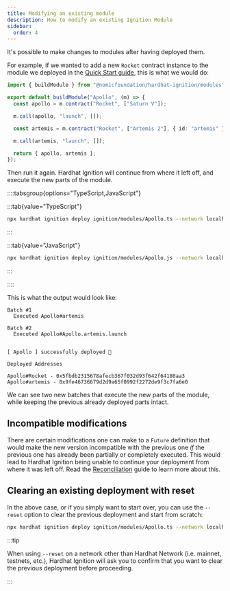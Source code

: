 ```yaml
---
title: Modifying an existing module
description: How to modify an existing Ignition Module
sidebar:
  order: 4
---
```


It's possible to make changes to modules after having deployed them.

For example, if we wanted to add a new `Rocket` contract instance to the module we deployed in the [Quick Start guide](../getting-started/index.md#quick-start), this is what we would do:

```typescript
import { buildModule } from "@nomicfoundation/hardhat-ignition/modules";

export default buildModule("Apollo", (m) => {
  const apollo = m.contract("Rocket", ["Saturn V"]);

  m.call(apollo, "launch", []);

  const artemis = m.contract("Rocket", ["Artemis 2"], { id: "artemis" });

  m.call(artemis, "launch", []);

  return { apollo, artemis };
});
```

Then run it again. Hardhat Ignition will continue from where it left off, and execute the new parts of the module.

::::tabsgroup{options="TypeScript,JavaScript"}

:::tab{value="TypeScript"}

```sh
npx hardhat ignition deploy ignition/modules/Apollo.ts --network localhost
```

:::

:::tab{value="JavaScript"}

```sh
npx hardhat ignition deploy ignition/modules/Apollo.js --network localhost
```

:::

::::

This is what the output would look like:

```
Batch #1
  Executed Apollo#artemis

Batch #2
  Executed Apollo#Apollo.artemis.launch


[ Apollo ] successfully deployed 🚀

Deployed Addresses

Apollo#Rocket - 0x5fbdb2315678afecb367f032d93f642f64180aa3
Apollo#artemis - 0x9fe46736679d2d9a65f0992f2272de9f3c7fa6e0
```

We can see two new batches that execute the new parts of the module, while keeping the previous already deployed parts intact.

## Incompatible modifications

There are certain modifications one can make to a `Future` definition that would make the new version incompatible with the previous one _if_ the previous one has already been partially or completely executed. This would lead to Hardhat Ignition being unable to continue your deployment from where it was left off. Read the [Reconciliation](../advanced/reconciliation.md) guide to learn more about this.

## Clearing an existing deployment with reset

In the above case, or if you simply want to start over, you can use the `--reset` option to clear the previous deployment and start from scratch:

```sh
npx hardhat ignition deploy ignition/modules/Apollo.ts --network localhost --reset
```

:::tip

When using `--reset` on a network other than Hardhat Network (i.e. mainnet, testnets, etc.), Hardhat Ignition will ask you to confirm that you want to clear the previous deployment before proceeding.

:::
